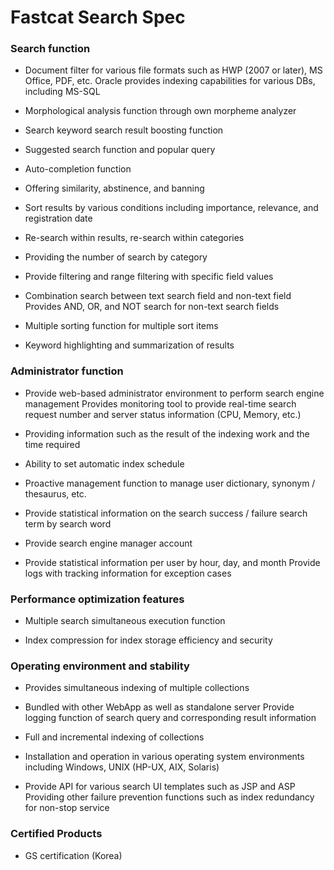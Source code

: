 # Fastcat Search Spec

### Search function
- Document filter for various file formats such as HWP (2007 or later), MS Office, PDF, etc.
Oracle provides indexing capabilities for various DBs, including MS-SQL

- Morphological analysis function through own morpheme analyzer

- Search keyword search result boosting function

- Suggested search function and popular query

- Auto-completion function

- Offering similarity, abstinence, and banning

- Sort results by various conditions including importance, relevance, and registration date

- Re-search within results, re-search within categories

- Providing the number of search by category

- Provide filtering and range filtering with specific field values

- Combination search between text search field and non-text field
Provides AND, OR, and NOT search for non-text search fields

- Multiple sorting function for multiple sort items

- Keyword highlighting and summarization of results


### Administrator function

- Provide web-based administrator environment to perform search engine management
Provides monitoring tool to provide real-time search request number and server status information (CPU, Memory, etc.)

- Providing information such as the result of the indexing work and the time required

- Ability to set automatic index schedule

- Proactive management function to manage user dictionary, synonym / thesaurus, etc.

- Provide statistical information on the search success / failure search term by search word

- Provide search engine manager account

- Provide statistical information per user by hour, day, and month
Provide logs with tracking information for exception cases

### Performance optimization features

- Multiple search simultaneous execution function

- Index compression for index storage efficiency and security

### Operating environment and stability

- Provides simultaneous indexing of multiple collections

- Bundled with other WebApp as well as standalone server
Provide logging function of search query and corresponding result information

- Full and incremental indexing of collections

- Installation and operation in various operating system environments including Windows, UNIX (HP-UX, AIX, Solaris)

- Provide API for various search UI templates such as JSP and ASP
Providing other failure prevention functions such as index redundancy for non-stop service

### Certified Products

- GS certification (Korea)
